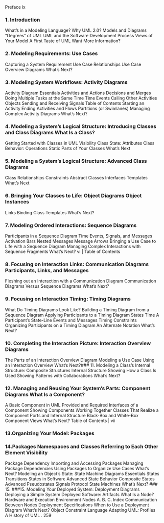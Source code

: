 Preface ix
### 1. Introduction 
What’s in a Modeling Language? 
Why UML 2.0? 
Models and Diagrams “Degrees” of UML UML and the Software Development Process Views of Your Model
A First Taste of UML Want More Information?
### 2. Modeling Requirements: Use Cases
Capturing a System Requirement Use Case Relationships
Use Case Overview Diagrams What’s Next?
### 3. Modeling System Workflows: Activity Diagrams
Activity Diagram Essentials
Activities and Actions
Decisions and Merges
Doing Multiple Tasks at the Same Time Time Events
Calling Other Activities Objects
Sending and Receiving Signals
Table of Contents 
Starting an Activity
Ending Activities and Flows
Partitions (or Swimlanes)
Managing Complex Activity Diagrams What’s Next?
### 4. Modeling a System’s Logical Structure: Introducing Classes and Class Diagrams What Is a Class?
Getting Started with Classes in UML
Visibility
Class State: Attributes Class Behavior: Operations Static Parts of Your Classes What’s Next
### 5. Modeling a System’s Logical Structure: Advanced Class Diagrams
Class Relationships Constraints Abstract Classes Interfaces Templates
What’s Next
### 6. Bringing Your Classes to Life: Object Diagrams Object Instances
Links
Binding Class Templates
What’s Next?
### 7. Modeling Ordered Interactions: Sequence Diagrams
Participants in a Sequence Diagram Time
Events, Signals, and Messages Activation Bars
Nested Messages
Message Arrows
Bringing a Use Case to Life with a Sequence Diagram Managing Complex Interactions with Sequence Fragments What’s Next?
 vi |
Table of Contents
### 8. Focusing on Interaction Links: Communication Diagrams Participants, Links, and Messages
Fleshing out an Interaction with a Communication Diagram Communication Diagrams Versus Sequence Diagrams
What’s Next?
### 9. Focusing on Interaction Timing: Timing Diagrams
What Do Timing Diagrams Look Like?
Building a Timing Diagram from a Sequence Diagram Applying Participants to a Timing Diagram
States
Time
A Participant’s State-Line
Events and Messages
Timing Constraints
Organizing Participants on a Timing Diagram
An Alternate Notation
What’s Next?
### 10. Completing the Interaction Picture: Interaction Overview Diagrams
The Parts of an Interaction Overview Diagram Modeling a Use Case Using an Interaction Overview What’s Next?### 
11. Modeling a Class’s Internal Structure: Composite Structures
Internal Structure
Showing How a Class Is Used Showing Patterns with Collaborations What’s Next?
### 12. Managing and Reusing Your System’s Parts: Component Diagrams What Is a Component?
A Basic Component in UML
Provided and Required Interfaces of a Component
Showing Components Working Together Classes That Realize a Component
Ports and Internal Structure
Black-Box and White-Box Component Views What’s Next?
 Table of Contents
| vii
### 13.Organizing Your Model: Packages 
### 14.Packages Namespaces and Classes Referring to Each Other Element Visibility
Package Dependency
Importing and Accessing Packages
Managing Package Dependencies
Using Packages to Organize Use Cases
What’s Next?
Modeling an Object’s State: State Machine Diagrams
Essentials
States
Transitions
States in Software Advanced State Behavior Composite States Advanced Pseudostates Signals
Protocol State Machines What’s Next?
                                                                                                                                        ### 15.
###15. Modeling Your Deployed System: Deployment Diagrams Deploying a Simple System Deployed Software: Artifacts What Is a Node? Hardware and Execution Environment Nodes A. B. C.
Index
Communication Between Nodes Deployment Specifications
When to Use a Deployment Diagram What’s Next?
Object Constraint Language Adapting UML: Profiles A History of UML .
                                                                                                                            259